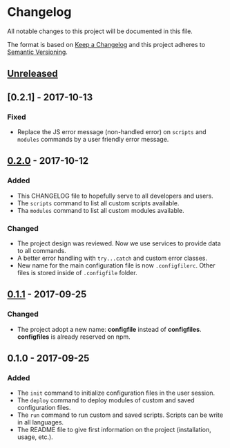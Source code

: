 # Changelog
All notable changes to this project will be documented in this file.

The format is based on [Keep a Changelog](http://keepachangelog.com/en/1.0.0/)
and this project adheres to [Semantic Versioning](http://semver.org/spec/v2.0.0.html).

## [Unreleased]

## [0.2.1] - 2017-10-13
### Fixed
- Replace the JS error message (non-handled error) on `scripts` and `modules` commands
  by a user friendly error message.

## [0.2.0] - 2017-10-12
### Added
- This CHANGELOG file to hopefully serve to all developers and users.
- The `scripts` command to list all custom scripts available.
- Tha `modules` command to list all custom modules available.

### Changed
- The project design was reviewed. Now we use services to provide data to all commands.
- A better error handling with `try...catch` and custom error classes.
- New name for the main configuration file is now `.configfilerc`. Other files is stored
  inside of `.configfile` folder.

## [0.1.1] - 2017-09-25
### Changed
- The project adopt a new name: **configfile** instead of **configfiles**.
  **configfiles** is already reserved on npm.

## 0.1.0 - 2017-09-25
### Added
- The `init` command to initialize configuration files in the user session.
- The `deploy` command to deploy modules of custom and saved configuration files.
- The `run` command to run custom and saved scripts. Scripts can be write in all languages.
- The README file to give first information on the project (installation, usage, etc.).

[Unreleased]: https://github.com/Mindsers/configfile/tree/develop
[0.2.0]: https://github.com/Mindsers/configfile/tree/0.2.0
[0.1.1]: https://github.com/Mindsers/configfile/tree/0.1.1
[0.1.0]: https://github.com/Mindsers/configfile/tree/0.1.0
